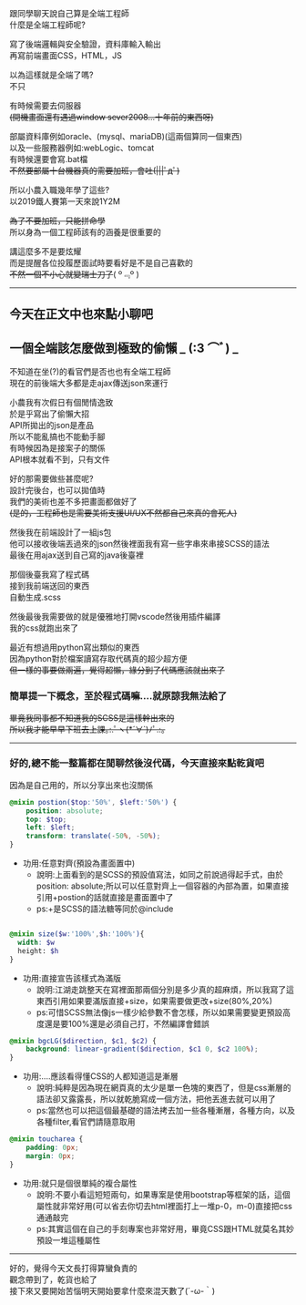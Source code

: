 跟同學聊天說自己算是全端工程師  
什麼是全端工程師呢?

寫了後端邏輯與安全驗證，資料庫輸入輸出  
再寫前端畫面CSS，HTML，JS

以為這樣就是全端了嗎?  
不只

有時候需要去伺服器  
~~(開機畫面還有遇過window sever2008...十年前的東西呀)~~  

部屬資料庫例如oracle、(mysql、mariaDB)(這兩個算同一個東西)  
以及一些服務器例如:webLogic、tomcat  
有時候還要會寫.bat檔  
~~不然要部屬十台機器真的需要加班，會吐(|||ﾟдﾟ)~~

所以小農入職幾年學了這些?  
以2019鐵人賽第一天來說1Y2M

~~為了不要加班，只能拼命學~~  
所以身為一個工程師該有的涵養是很重要的

講這麼多不是要炫耀    
而是提醒各位投履歷面試時要看好是不是自己喜歡的  
~~不然一個不小心就變瑞士刀了~~( º﹃º )

---
## 今天在正文中也來點小聊吧
## 一個全端該怎麼做到極致的偷懶 _ (:3 ⌒ﾞ) _

不知道在坐(?)的看官們是否也也有全端工程師  
現在的前後端大多都是走ajax傳送json來運行

小農我有次假日有個閒情逸致    
於是乎寫出了偷懶大招  
API所拋出的json是產品    
所以不能亂搞也不能動手腳  
有時候因為是接案子的關係  
API根本就看不到，只有文件  

好的那需要做些甚麼呢?  
設計完後台，也可以拋值時  
我們的美術也差不多把畫面都做好了  
~~(是的，工程師也是需要美術支援UI/UX不然都自己來真的會死人)~~  

然後我在前端設計了一組js包  
他可以接收後端丟過來的json然後裡面我有寫一些字串來串接SCSS的語法  
最後在用ajax送到自己寫的java後臺裡  

那個後臺我寫了程式碼  
接到我前端送回的東西  
自動生成.scss  

然後最後我需要做的就是優雅地打開vscode然後用插件編譯  
我的css就跑出來了  

最近有想過用python寫出類似的東西  
因為python對於檔案讀寫存取代碼真的超少超方便  
~~但一樣的事要做兩遍，覺得超懶，緣分到了代碼應該就出來了~~

### 簡單提一下概念，至於程式碼嘛....就原諒我無法給了  

~~畢竟我同事都不知道我的SCSS是這樣幹出來的  
所以我才能早早下班去上課｡:.ﾟヽ(*´∀`)ﾉﾟ.:｡~~

---

### 好的,總不能一整篇都在閒聊然後沒代碼，今天直接來點乾貨吧

因為是自己用的，所以分享出來也沒關係  
```scss
@mixin postion($top:'50%', $left:'50%') {
    position: absolute;
    top: $top;
    left: $left;
    transform: translate(-50%, -50%);
}

```
* 功用:任意對齊(預設為畫面置中)
    * 說明:上面看到的是SCSS的預設值寫法，如同之前說過得起手式，由於position: absolute;所以可以任意對齊上一個容器的內部為置，如果直接引用+postion的話就直接是畫面置中了
    * ps:+是SCSS的語法糖等同於@include
```scss

@mixin size($w:'100%',$h:'100%'){
  width: $w
  height: $h
}
```
* 功用:直接宣告該樣式為滿版
    * 說明:江湖走跳整天在寫裡面那兩個分別是多少真的超麻煩，所以我寫了這東西引用如果要滿版直接+size，如果需要做更改+size(80%,20%)
    * ps:可惜SCSS無法像js一樣少給參數不會怎樣，所以如果需要變更預設高度還是要100%還是必須自己打，不然編譯會錯誤

```scss
@mixin bgcLG($direction, $c1, $c2) {
    background: linear-gradient($direction, $c1 0, $c2 100%);
}
```

* 功用:....應該看得懂CSS的人都知道這是漸層
    * 說明:純粹是因為現在網頁真的太少是單一色塊的東西了，但是css漸層的語法卻又露露長，所以就乾脆寫成一個方法，把他丟進去就可以用了
    * ps:當然也可以把這個最基礎的語法拷去加一些各種漸層，各種方向，以及各種filter,看官們請隨意取用

```scss
@mixin toucharea {
    padding: 0px;
    margin: 0px;
}
```
* 功用:就只是個很單純的複合屬性
    * 說明:不要小看這短短兩句，如果專案是使用bootstrap等框架的話，這個屬性就非常好用(可以省去你切去html裡面打上一堆p-0，m-0)直接把css通通敲完
    * ps:其實這個在自己的手刻專案也非常好用，畢竟CSS跟HTML就莫名其妙預設一堆這種屬性

---

好的，覺得今天文長打得算蠻負責的  
觀念帶到了，乾貨也給了  
接下來又要開始苦惱明天開始要拿什麼來混天數了(´-ω-｀)  
